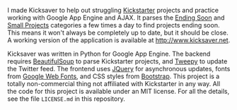 I made Kicksaver to help out struggling [Kickstarter](http://www.kickstarter.com/) 
projects and practice working with Google App Engine and AJAX. It parses the 
[Ending Soon](http://www.kickstarter.com/discover/ending-soon) and 
[Small Projects](http://www.kickstarter.com/discover/small-projects) categories a few times a day 
to find projects ending soon. This means it won't always be completely up to date, but it should be close.
A working version of the application is available at http://www.kicksaver.net.

Kicksaver was written in Python for Google App Engine. 
The backend requires [BeautifulSoup](http://www.crummy.com/software/BeautifulSoup/) 
to parse Kickstarter projects, and [Tweepy](https://github.com/tweepy/tweepy) to 
update the Twitter feed. The frontend uses [JQuery](http://jquery.com/) for asynchronous updates, 
fonts from [Google Web Fonts](http://www.google.com/webfonts), 
and CSS styles from [Bootstrap](http://twitter.github.com/bootstrap/). This project is a totally non-commercial
thing not affiliated with Kickstarter in any way. All the code for this project is 
available under an MIT license. For all the details, see the file `LICENSE.md` in
this repository.
